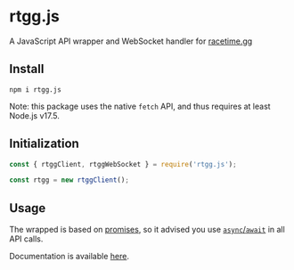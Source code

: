 # rtgg.js
A JavaScript API wrapper and WebSocket handler for [racetime.gg](https://racetime.gg/)

## Install
```
npm i rtgg.js
```

Note: this package uses the native `fetch` API, and thus requires at least Node.js v17.5.

## Initialization
```js
const { rtggClient, rtggWebSocket } = require('rtgg.js');

const rtgg = new rtggClient();
```

## Usage
The wrapped is based on [promises](https://nodejs.dev/learn/understanding-javascript-promises), so it advised you use [`async`/`await`](https://nodejs.dev/learn/modern-asynchronous-javascript-with-async-and-await) in all API calls.

Documentation is available [here](docs/modules.md).